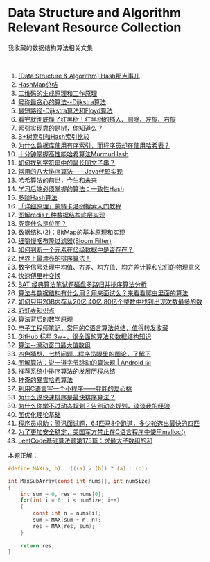 # Data Structure and Algorithm Relevant Resource Collection
我收藏的数据结构算法相关文集

<br />

1. [\[Data Structure & Algorithm\] Hash那点事儿](https://www.cnblogs.com/maybe2030/p/4719267.html)
1. [HashMap总结](https://www.toutiao.com/a6789806100687356423/)
1. [二维码的生成原理和工作原理](https://www.toutiao.com/i6610076801991442958)
1. [号称最贪心的算法--Dijkstra算法](https://www.toutiao.com/a6747955740704522760/)
1. [最短路径-Dijkstra算法和Floyd算法](https://www.toutiao.com/a6730185114266894856)
1. [看完就彻底懂了红黑树！红黑树的插入、删除、左旋、右旋](https://www.toutiao.com/a6771578008592450061/)
1. [索引实现靠的是树，你知道么？](https://www.toutiao.com/a6783604636193391108/)
1. [B+树索引和Hash索引比较](https://www.toutiao.com/i6621134277289443848)
1. [为什么数据库使用有序索引，而程序员却在使用哈希表？](https://www.toutiao.com/i6772835169763066375/)
1. [十分钟掌握高性能哈希算法MurmurHash](https://www.toutiao.com/a6761801088178848269/)
1. [如何找到字符串中的最长回文子串？](https://blog.csdn.net/csdnnews/article/details/82920678)
1. [常用的八大排序算法——Java代码实现](https://www.toutiao.com/i6609876623455945219)
1. [哈希算法的前世，今生和未来](https://www.toutiao.com/i6588799602516820487)
1. [学习后端必须掌握的算法：一致性Hash](https://www.toutiao.com/a6666428704681361931)
1. [多阶Hash算法](https://www.toutiao.com/i6765283491094462988/)
1. [「详细原理」蒙特卡洛树搜索入门教程](https://www.toutiao.com/a6788317604403479052/)
1. [图解redis五种数据结构底层实现](https://www.toutiao.com/a6767152330870620676/)
1. [究竟什么是位图？](https://www.toutiao.com/a6635969936416047629)
1. [数据结构(2)：BitMap的基本原理和实现](https://www.toutiao.com/a6750056805243552270/)
1. [细嚼慢咽布隆过滤器(Bloom Filter)](https://www.toutiao.com/a6696450926237975051)
1. [如何判断一个元素在亿级数据中是否存在？](https://www.toutiao.com/a6660703104977076750)
1. [世界上最漂亮的排序算法！](https://www.toutiao.com/a6673821352278884876/)
1. [数字信号处理中均值、方差、均方值、均方差计算和它们的物理意义](https://blog.csdn.net/wordwarwordwar/article/details/63251674)
1. [快速傅里叶变换](https://blog.csdn.net/u012531536/article/details/82530285)
1. [BAT 经典算法笔试题磁盘多路归并排序算法分析](https://www.toutiao.com/a6647346600018444813)
1. [算法与数据结构有什么用？用来面试么？来看看爬虫里面的算法](https://www.toutiao.com/a6697564360186790411)
1. [如何只用2GB内存从20亿 40亿 80亿个整数中找到出现次数最多的数](https://www.toutiao.com/a6699568003001877000)
1. [彩虹表知识点](https://www.toutiao.com/a6700345554993414659)
1. [算法背后的数学原理](https://www.toutiao.com/i6531148094367597069/)
1. [电子工程师笔记，常用的C语言算法总结，值得转发收藏](https://www.toutiao.com/a6707810577844011524)
1. [GitHub 标星 3w+，很全面的算法和数据结构知识](https://toutiao.com/group/6720885496702042638/)
1. [算法--滑动窗口最大值数组](https://www.toutiao.com/i6723898482559549959)
1. [四色猜想、七桥问题…程序员眼里的图论，了解下](https://www.toutiao.com/i6534572938727784968/)
1. [图解算法：说一道字节跳动的算法题 | Android 向](https://www.toutiao.com/a6727186302137041416)
1. [推荐系统中排序算法的发展历程总结](https://www.toutiao.com/a6742414337744306701/)
1. [神奇的暴雪哈希算法](https://www.toutiao.com/a6745681287471694340/)
1. [利用C语言写一个小程序——胖胖的爱心桃](https://www.toutiao.com/a6751694181795627523/)
1. [为什么说快速排序是最快排序算法？](https://www.toutiao.com/a6751314863827452429/)
1. [为什么你学不过动态规划？告别动态规划，谈谈我的经验](https://blog.csdn.net/m0_37907797/article/details/103231054)
1. [图优化理论基础](https://www.toutiao.com/i6508166080081428995/)
1. [程序员求助：腾讯面试题，64匹马8个跑道，多少轮选出最快的四匹](https://www.toutiao.com/i6712396604751495684/)
1. [为了更加安全稳定，美国军方禁止在C语言程序中使用malloc()](https://www.toutiao.com/i6702704178403213838/)
1. [LeetCode基础算法题第175篇：求最大子数组的和](https://www.toutiao.com/a6773930629441520142/)

本题正解：

```c
#define MAX(a, b)   (((a) > (b)) ? (a) : (b))

int MaxSubArray(const int nums[], int numSize)
{
    int sum = 0, res = nums[0];
    for(int i = 0; i < numSize; i++)
    {
        const int n = nums[i];
        sum = MAX(sum + n, n);
        res = MAX(res, sum);
    }
    
    return res;
}

```

